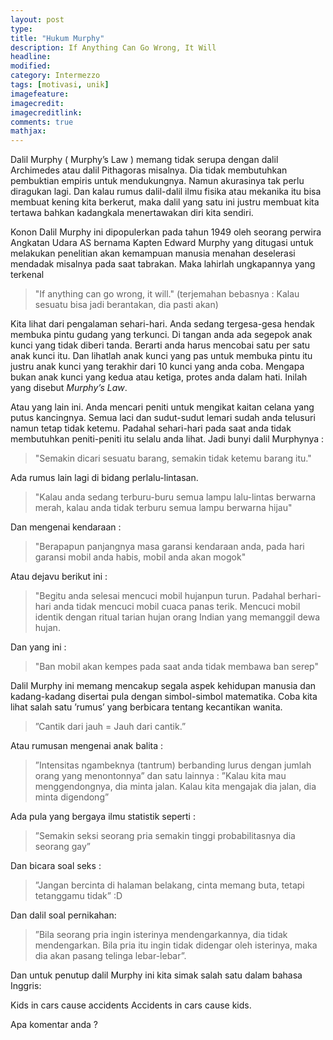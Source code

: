 ```yaml
---
layout: post
type: 
title: "Hukum Murphy"
description: If Anything Can Go Wrong, It Will
headline: 
modified: 
category: Intermezzo
tags: [motivasi, unik]
imagefeature: 
imagecredit: 
imagecreditlink: 
comments: true
mathjax: 
---
```


Dalil Murphy ( Murphy’s Law ) memang tidak serupa dengan dalil Archimedes atau dalil Pithagoras misalnya. Dia tidak membutuhkan pembuktian empiris untuk mendukungnya. Namun akurasinya tak perlu diragukan lagi. Dan kalau rumus dalil-dalil ilmu fisika atau mekanika itu bisa membuat kening kita berkerut, maka dalil yang satu ini justru membuat kita tertawa bahkan kadangkala menertawakan diri kita sendiri.

Konon Dalil Murphy ini dipopulerkan pada tahun 1949 oleh seorang perwira Angkatan Udara AS bernama Kapten Edward Murphy yang ditugasi untuk melakukan penelitian akan kemampuan manusia menahan deselerasi mendadak misalnya pada saat tabrakan. Maka lahirlah ungkapannya yang terkenal
> "If anything can go wrong, it will."
(terjemahan bebasnya : Kalau sesuatu bisa jadi berantakan, dia pasti akan)

Kita lihat dari pengalaman sehari-hari. Anda sedang tergesa-gesa hendak membuka pintu gudang yang terkunci. Di tangan anda ada segepok anak kunci yang tidak diberi tanda. Berarti anda harus mencobai satu per satu anak kunci itu. Dan lihatlah anak kunci yang pas untuk membuka pintu itu justru anak kunci yang terakhir dari 10 kunci yang anda coba. Mengapa bukan anak kunci yang kedua atau ketiga, protes anda dalam hati. Inilah yang disebut *Murphy’s Law*.

Atau yang lain ini. Anda mencari peniti untuk mengikat kaitan celana yang putus kancingnya. Semua laci dan sudut-sudut lemari sudah anda telusuri namun tetap tidak ketemu. Padahal sehari-hari pada saat anda tidak membutuhkan peniti-peniti itu selalu anda lihat.
Jadi bunyi dalil Murphynya : 
> "Semakin dicari sesuatu barang, semakin tidak ketemu barang itu."

Ada rumus lain lagi di bidang perlalu-lintasan.
> "Kalau anda sedang terburu-buru semua lampu lalu-lintas berwarna merah, kalau anda tidak terburu semua lampu berwarna hijau"

Dan mengenai kendaraan :
> "Berapapun panjangnya masa garansi kendaraan anda, pada hari garansi mobil anda habis, mobil anda akan mogok"

Atau dejavu berikut ini :
> "Begitu anda selesai mencuci mobil hujanpun turun. Padahal berhari-hari anda tidak mencuci mobil cuaca panas terik.
Mencuci mobil identik dengan ritual tarian hujan orang Indian yang memanggil dewa hujan.

Dan yang ini :
> "Ban mobil akan kempes pada saat anda tidak membawa ban serep"

Dalil Murphy ini memang mencakup segala aspek kehidupan manusia dan kadang-kadang disertai pula dengan simbol-simbol matematika. Coba kita lihat salah satu ’rumus’ yang berbicara tentang kecantikan wanita.

> ”Cantik dari jauh = Jauh dari cantik.”

Atau rumusan mengenai anak balita :
> ”Intensitas ngambeknya (tantrum) berbanding lurus dengan jumlah orang yang menontonnya”
dan satu lainnya :
> ”Kalau kita mau menggendongnya, dia minta jalan. Kalau kita mengajak dia jalan, dia minta digendong”

Ada pula yang bergaya ilmu statistik seperti :
> ”Semakin seksi seorang pria semakin tinggi probabilitasnya dia seorang gay”

Dan bicara soal seks :
> ”Jangan bercinta di halaman belakang, cinta memang buta, tetapi tetanggamu tidak” :D

Dan dalil soal pernikahan:
> ”Bila seorang pria ingin isterinya mendengarkannya, dia tidak mendengarkan. Bila pria itu ingin tidak didengar oleh isterinya, maka dia akan pasang telinga lebar-lebar”.

Dan untuk penutup dalil Murphy ini kita simak salah satu dalam bahasa Inggris:

  Kids in cars cause accidents
  Accidents in cars cause kids.

Apa komentar anda ?
